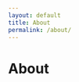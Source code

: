 ```yaml
---
layout: default
title: About
permalink: /about/
---
```


<div class="home-intro">
    <h1 class="home-title">About</h1>
</div>
